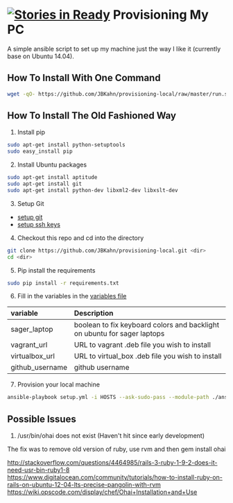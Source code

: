 [![Stories in Ready](https://badge.waffle.io/JBKahn/provisioning-local.png?label=ready&title=Ready)](https://waffle.io/JBKahn/provisioning-local)
Provisioning My PC
============

A simple ansible script to set up my machine just the way I like it (currently base on Ubuntu 14.04).

How To Install With One Command
-------------------------------

```bash
wget -qO- https://github.com/JBKahn/provisioning-local/raw/master/run.sh | sudo bash
```


How To Install The Old Fashioned Way
------------------------------------

1. Install pip
  ```bash
  sudo apt-get install python-setuptools
  sudo easy_install pip
  ```

2. Install Ubuntu packages
  ```bash
  sudo apt-get install aptitude
  sudo apt-get install git
  sudo apt-get install python-dev libxml2-dev libxslt-dev
  ```
3. Setup Git
  * [setup git](https://help.github.com/articles/set-up-git)
  * [setup ssh keys](https://help.github.com/articles/generating-ssh-keys)
4.  Checkout this repo and cd into the directory
  ```bash
  git clone https://github.com/JBKahn/provisioning-local.git <dir>
  cd <dir>
  ```

5. Pip install the requirements
  ```bash
  sudo pip install -r requirements.txt
  ```

6. Fill in the variables in the [variables file ](./config.json)

  | variable  | Description  |
  | :------------ |:---------------|
  | sager_laptop     | boolean to fix keyboard colors and backlight on ubuntu for sager laptops |
  | vagrant_url | URL to vagrant .deb file you wish to install |
  | virtualbox_url |URL to virtual_box .deb file you wish to install |
  | github_username | github username |
7. Provision your local machine

  ```bash
  ansible-playbook setup.yml -i HOSTS --ask-sudo-pass --module-path ./ansible_modules --extra-vars "@config.json"
  ```

Possible Issues
---------------

1. /usr/bin/ohai does not exist (Haven't hit since early development)

The fix was to remove old version of ruby, use rvm and then gem install ohai

http://stackoverflow.com/questions/4464985/rails-3-ruby-1-9-2-does-it-need-usr-bin-ruby1-8
https://www.digitalocean.com/community/tutorials/how-to-install-ruby-on-rails-on-ubuntu-12-04-lts-precise-pangolin-with-rvm
https://wiki.opscode.com/display/chef/Ohai+Installation+and+Use

